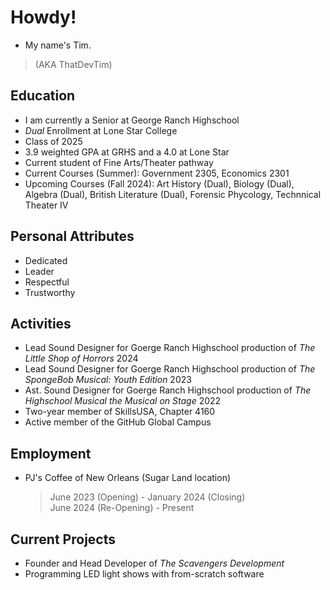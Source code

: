 # Howdy!
- My name's Tim.
> (AKA ThatDevTim)

## Education
- I am currently a Senior at George Ranch Highschool
- *Dual* Enrollment at Lone Star College
- Class of 2025
- 3.9 weighted GPA at GRHS and a 4.0 at Lone Star
- Current student of Fine Arts/Theater pathway
- Current Courses (Summer): Government 2305, Economics 2301
- Upcoming Courses (Fall 2024): Art History (Dual), Biology (Dual), Algebra (Dual), British Literature (Dual), Forensic Phycology, Technnical Theater IV

## Personal Attributes
- Dedicated
- Leader
- Respectful
- Trustworthy

## Activities
- Lead Sound Designer for Goerge Ranch Highschool production of *The Little Shop of Horrors* 2024
- Lead Sound Designer for Goerge Ranch Highschool production of *The SpongeBob Musical: Youth Edition* 2023
- Ast. Sound Designer for Goerge Ranch Highschool production of *The Highschool Musical the Musical on Stage* 2022
- Two-year member of SkillsUSA, Chapter 4160 
- Active member of the GitHub Global Campus

## Employment
- PJ's Coffee of New Orleans (Sugar Land location)
  > June 2023 (Opening) - January 2024 (Closing)  
  June 2024 (Re-Opening) - Present

## Current Projects
- Founder and Head Developer of *The Scavengers Development*
- Programming LED light shows with from-scratch software
